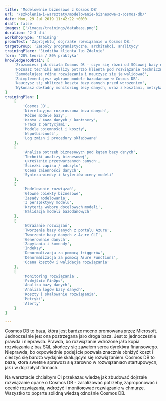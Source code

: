 ```yaml
---
title: 'Modelowanie biznesowe z Cosmos DB'
url: '/szkolenia-i-warsztaty/modelowanie-biznesowe-z-cosmos-db/'
date: Mon, 29 Jul 2019 11:42:22 +0000
draft: false
images: ['/images/trainings/database.png']
duration: '2-3 dni'
workshopType: 'training'
promoText: 'Zaprojektuj dojrzałe rozwiązanie w Cosmos DB.'
targetGroup: 'Zespoły programistyczne, architekci, analitycy'
trainingPlace: 'Siedziba klienta lub Zdalnie'
form: '20% teoria / 80% praktyka'
knowledgeToObtain: [
    'Zrozumiesz jak działa Cosmos DB - czym się różni od SQLowej bazy danych',
    'Poznasz techniki analizy potrzeb klienta pod rozwiązanie techniczne',
    'Zamodelujesz różne rozwiązania i nauczysz się je walidować',
    'Zaimplementujesz wybrane modele bazodanowe w Cosmos DB',
    'Nauczysz się obliczać koszta bazy danych przed wdrożeniem',
    'Wykonasz dokładny monitoring bazy danych, wraz z kosztami, metrykami i alertami'
]
trainingPlan: [
    [
        'Cosmos DB',
        'Nierelacyjna rozproszona baza danych',
        'Różne modele bazy',
        'Konto / baza danych / kontenery',
        'Praca z partycjami',
        'Modele pojemności i koszty',
        'Współbieżność',
        'Log zmian i procedury składowane'
    ],
    [
        'Analiza potrzeb biznesowych pod kątem bazy danych',
        'Techniki analizy biznesowej',
        'Określenie przetwarzanych danych',
        'Ścieżki zapisu / odczytu',
        'Ocena zmienności danych',
        'Synteza wiedzy i kryteriów oceny modeli'
    ],
    [
        'Modelowanie rozwiązań',
        'Główne obiekty biznesowe',
        'Zasady modelowania',
        '3 perspektywy modelu',
        'Kryteria wyboru docelowych modeli',
        'Walidacja modeli bazodanowych'
    ],
    [
        'Wdrażanie rozwiązań',
        'Tworzenie bazy danych z portalu Azure',
        'Tworzenie bazy danych z Azure CLI',
        'Generowanie danych',
        'Zapytania i komendy',
        'Indeksy',
        'Denormalizacja za pomocą triggerów',
        'Denormalizacja za pomocą Azure Functions',
        'Ocena kosztów i walidacja rozwiązania'
    ],
    [
        'Monitoring rozwiązania',
        'Podejście FinOps',
        'Analiza bazy danych',
        'Analiza logów bazy danych',
        'Koszty i skalowanie rozwiązania',
        'Metryki',
        'Alerty'
    ]
]

---
```


Cosmos DB to baza, która jest bardzo mocno promowana przez Microsoft. Jednocześnie jest ona postrzegana jako droga baza. Jest to jednocześnie prawda i nieprawda. Prawda, bo rozwiązanie wdrożone jako kopia rozwiązania z baz SQL skończy się zawałem serca dyrektora finansowego. Nieprawda, bo odpowiednie podejście pozwala znacznie obniżyć koszt i cieszyć się bardzo wydajnie skalującym się rozwiązaniem. Cosmos DB to baza, która świetnie sprawdzi się zarówno w rozwiązaniach startupowych, jak i w dojrzałych firmach.

Na warsztacie chciałbym Ci przekazać wiedzę jak zbudować dojrzałe rozwiązanie oparte o Cosmos DB - zanalizować potrzeby, zaproponować i ocenić rozwiązania, wdrożyć i monitorować rozwiązanie w chmurze. Wszystko to poparte solidną wiedzą odnośnie Cosmos DB.